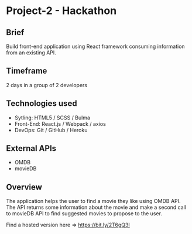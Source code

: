 # Project-2 - Hackathon

## Brief

Build front-end application using React framework consuming information from an existing API.

## Timeframe

2 days in a group of 2 developers

## Technologies used

* Sytling: HTML5 / SCSS / Bulma
* Front-End: React.js / Webpack / axios
* DevOps: Git / GitHub / Heroku

## External APIs

* OMDB
* movieDB

## Overview

The application helps the user to find a movie they like using OMDB API. The API returns some information about the movie and make a second call to movieDB API to find suggested movies to propose to the user.

Find a hosted version here => https://bit.ly/2T6gQ3I
